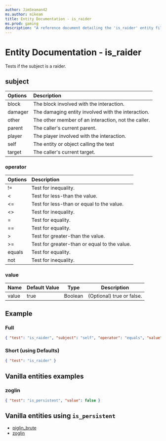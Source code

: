 ```yaml
---
author: JimSeaman42
ms.author: mikeam
title: Entity Documentation - is_raider
ms.prod: gaming
description: "A reference document detailing the 'is_raider' entity filter"
---
```


# Entity Documentation - is_raider

Tests if the subject is a raider.

## subject

| Options| Description |
|:-----------|:-----------|
| block| The block involved with the interaction. |
| damager| The damaging entity involved with the interaction. |
| other| The other member of an interaction, not the caller. |
| parent| The caller's current parent. |
| player| The player involved with the interaction. |
| self| The entity or object calling the test |
| target| The caller's current target. |

### operator

| Options| Description |
|:-----------|:-----------|
| !=| Test for inequality. |
| <| Test for less-than the value. |
| <=| Test for less-than or equal to the value. |
| <>| Test for inequality. |
| =| Test for equality. |
| ==| Test for equality. |
| >| Test for greater-than the value. |
| >=| Test for greater-than or equal to the value. |
| equals| Test for equality. |
| not| Test for inequality. |

### value

|Name |Default Value  |Type  |Description  |
|---------|---------|---------|---------|
|value |true |Boolean |(Optional) true or false. |

## Example

### Full

```json
{ "test": "is_raider", "subject": "self", "operator": "equals", "value": true}
```

### Short (using Defaults)

```json
{ "test": "is_raider" }
```

## Vanilla entities examples

### zoglin

```json
{ "test": "is_persistent", "value": false }
```

## Vanilla entities using `is_persistent`

- [piglin_brute](../../../../Source/VanillaBehaviorPack_Snippets/entities/piglin_brute.md)
- [zoglin](../../../../Source/VanillaBehaviorPack_Snippets/entities/zoglin.md)
